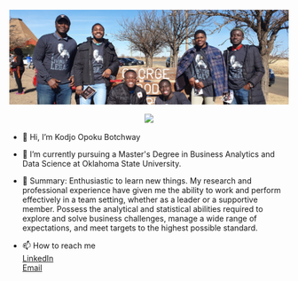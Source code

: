 <p align="center">
  <img src="./data/20200120_130104.jpg">
</p>

<p align="center">
  <img src="https://readme-typing-svg.herokuapp.com?color=0d8eceF&size=30&center=true&vCenter=true&width=550&height=70&duration=2500&lines=Hello+Everyone!;My+name+is+Kodjo+Botchway;It's+a+pleasure+to+meet+you">
</p>

- 👋 Hi, I’m Kodjo Opoku Botchway
<!--- 👀 I’m interested in --->
- 🌱 I’m currently pursuing a Master's Degree in Business Analytics and Data Science at Oklahoma State University.
- 🌟 Summary: Enthusiastic to learn new things. My research and professional experience have given me the ability to work and perform effectively in a team setting, whether as a leader or a supportive member. Possess the analytical and statistical abilities required to explore and solve business challenges, manage a wide range of expectations, and meet targets to the highest possible standard.

- 📫 How to reach me <br>
<a href = "https://www.linkedin.com/in/kodjo-botchway/"> LinkedIn </a> <br>
<a href = "mailto:botchwaykodjo@gmail.com"> Email </a> <br>


<!---
KodjoBotchway/KodjoBotchway is a ✨ special ✨ repository because its `README.md` (this file) appears on your GitHub profile.
--->
